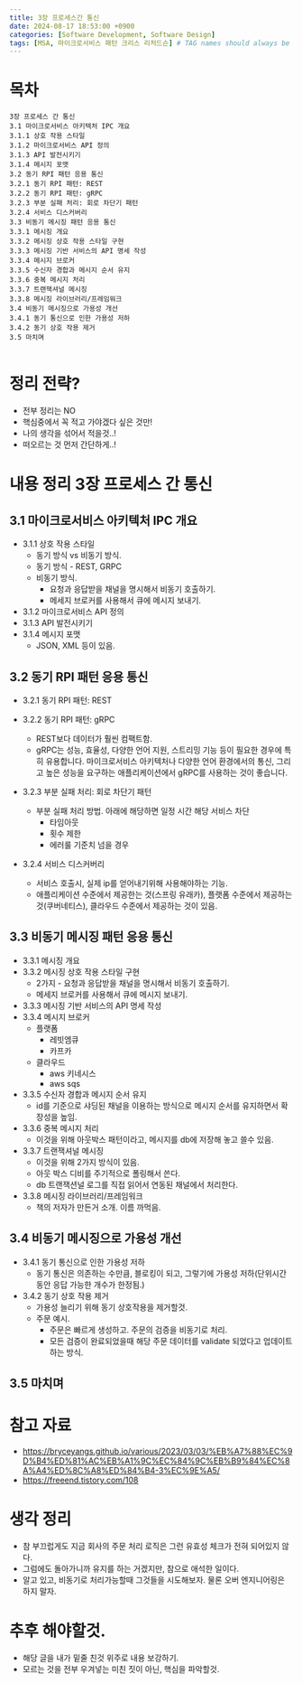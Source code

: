 ```yaml
---
title: 3장 프로세스간 통신
date: 2024-08-17 18:53:00 +0900
categories: [Software Development, Software Design]
tags: [MSA, 마이크로서비스 패턴 크리스 리처드슨] # TAG names should always be lowercase
---
```


# 목차

```
3장 프로세스 간 통신
3.1 마이크로서비스 아키텍처 IPC 개요
3.1.1 상호 작용 스타일
3.1.2 마이크로서비스 API 정의
3.1.3 API 발전시키기
3.1.4 메시지 포맷
3.2 동기 RPI 패턴 응용 통신
3.2.1 동기 RPI 패턴: REST
3.2.2 동기 RPI 패턴: gRPC
3.2.3 부분 실패 처리: 회로 차단기 패턴
3.2.4 서비스 디스커버리
3.3 비동기 메시징 패턴 응용 통신
3.3.1 메시징 개요
3.3.2 메시징 상호 작용 스타일 구현
3.3.3 메시징 기반 서비스의 API 명세 작성
3.3.4 메시지 브로커
3.3.5 수신자 경합과 메시지 순서 유지
3.3.6 중복 메시지 처리
3.3.7 트랜잭셔널 메시징
3.3.8 메시징 라이브러리/프레임워크
3.4 비동기 메시징으로 가용성 개선
3.4.1 동기 통신으로 인한 가용성 저하
3.4.2 동기 상호 작용 제거
3.5 마치며


```

# 정리 전략?

- 전부 정리는 NO
- 핵심중에서 꼭 적고 가야겠다 싶은 것만!
- 나의 생각을 섞어서 적을것..!
- 떠오르는 것 먼저 간단하게..!

# 내용 정리 3장 프로세스 간 통신

## 3.1 마이크로서비스 아키텍처 IPC 개요

- 3.1.1 상호 작용 스타일
  - 동기 방식 vs 비동기 방식.
  - 동기 방식 - REST, GRPC
  - 비동기 방식.
    - 요청과 응답받을 채널을 명시해서 비동기 호출하기.
    - 메세지 브로커를 사용해서 큐에 메시지 보내기.
- 3.1.2 마이크로서비스 API 정의
- 3.1.3 API 발전시키기
- 3.1.4 메시지 포맷
  - JSON, XML 등이 있음.

## 3.2 동기 RPI 패턴 응용 통신

- 3.2.1 동기 RPI 패턴: REST
- 3.2.2 동기 RPI 패턴: gRPC

  - REST보다 데이터가 훨씬 컴팩트함.
  - gRPC는 성능, 효율성, 다양한 언어 지원, 스트리밍 기능 등이 필요한 경우에 특히 유용합니다. 마이크로서비스 아키텍처나 다양한 언어 환경에서의 통신, 그리고 높은 성능을 요구하는 애플리케이션에서 gRPC를 사용하는 것이 좋습니다.

- 3.2.3 부분 실패 처리: 회로 차단기 패턴

  - 부분 실패 처리 방법. 아래에 해당하면 일정 시간 해당 서비스 차단
    - 타임아웃
    - 횟수 제한
    - 에러룰 기준치 넘을 경우

- 3.2.4 서비스 디스커버리
  - 서비스 호출시, 실제 ip를 얻어내기위해 사용해야하는 기능.
  - 애플리케이션 수준에서 제공한는 것(스프링 유래카), 플랫폼 수준에서 제공하는 것(쿠버네티스), 클라우드 수준에서 제공하는 것이 있음.

## 3.3 비동기 메시징 패턴 응용 통신

- 3.3.1 메시징 개요
- 3.3.2 메시징 상호 작용 스타일 구현
  - 2가지 - 요청과 응답받을 채널을 명시해서 비동기 호출하기.
  - 메세지 브로커를 사용해서 큐에 메시지 보내기.
- 3.3.3 메시징 기반 서비스의 API 명세 작성
- 3.3.4 메시지 브로커
  - 플랫폼
    - 레빗엠큐
    - 카프카
  - 클라우드
    - aws 키네시스
    - aws sqs
- 3.3.5 수신자 경합과 메시지 순서 유지
  - id를 기준으로 샤딩된 채널을 이용하는 방식으로 메시지 순서를 유지하면서 확장성을 높임.
- 3.3.6 중복 메시지 처리
  - 이것을 위해 아웃박스 패턴이라고, 메시지를 db에 저장해 놓고 쓸수 있음.
- 3.3.7 트랜잭셔널 메시징
  - 이것을 위해 2가지 방식이 있음.
  - 아웃 박스 디비를 주기적으로 폴링해서 쓴다.
  - db 트랜잭션널 로그를 직접 읽어서 연동된 채널에서 처리한다.
- 3.3.8 메시징 라이브러리/프레임워크
  - 책의 저자가 만든거 소개. 이름 까먹음.

## 3.4 비동기 메시징으로 가용성 개선

- 3.4.1 동기 통신으로 인한 가용성 저하
  - 동기 통신은 의존하는 수만큼, 블로킹이 되고, 그렇기에 가용성 저하(단위시간동안 응답 가능한 개수가 한정됨.)
- 3.4.2 동기 상호 작용 제거
  - 가용성 늘리기 위해 동기 상호작용을 제거할것.
  - 주문 예시.
    - 주문은 빠르게 생성하고. 주문의 검증을 비동기로 처리.
    - 모든 검증이 완료되었을때 해당 주문 데이터를 validate 되었다고 업데이트 하는 방식.

## 3.5 마치며

# 참고 자료

- https://bryceyangs.github.io/various/2023/03/03/%EB%A7%88%EC%9D%B4%ED%81%AC%EB%A1%9C%EC%84%9C%EB%B9%84%EC%8A%A4%ED%8C%A8%ED%84%B4-3%EC%9E%A5/
- https://freeend.tistory.com/108

# 생각 정리

- 참 부끄럽게도 지금 회사의 주문 처리 로직은 그런 유효성 체크가 전혀 되어있지 않다.
- 그럼에도 돌아가니까 유지를 하는 거겠지만, 참으로 애석한 일이다.
- 알고 있고, 비동기로 처리가능할때 그것들을 시도해보자. 물론 오버 엔지니어링은 하지 말자.

# 추후 해야할것.

- 해당 글을 내가 밑줄 친것 위주로 내용 보강하기.
- 모르는 것을 전부 우겨넣는 미친 짓이 아닌, 핵심을 파악할것.

